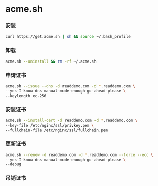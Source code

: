 # acme.sh

### 安装

```sh
curl https://get.acme.sh | sh && source ~/.bash_profile
```

### 卸载

```bash
acme.sh --uninstall && rm -rf ~/.acme.sh
```

### 申请证书

```sh
acme.sh --issue --dns -d readdemo.com -d *.readdemo.com \
--yes-I-know-dns-manual-mode-enough-go-ahead-please \
--keylength ec-256
```

### 安装证书

```sh
acme.sh --install-cert -d readdemo.com -d *.readdemo.com \
--key-file /etc/nginx/ssl/privkey.pem \
--fullchain-file /etc/nginx/ssl/fullchain.pem
```

### 更新证书

```sh
acme.sh --renew -d readdemo.com -d *.readdemo.com --force --ecc \
--yes-I-know-dns-manual-mode-enough-go-ahead-please \
--debug
```

### 吊销证书

